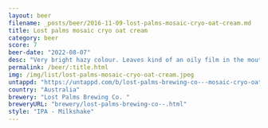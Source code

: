```yaml
---
layout: beer
filename: _posts/beer/2016-11-09-lost-palms-mosaic-cryo-oat-cream.md
title: Lost palms mosaic cryo oat cream
category: beer
score: 7
beer-date: "2022-08-07"
desc: "Very bright hazy colour. Leaves kind of an oily film in the mouth. Not that much going on"
permalink: /beer/:title.html
img: /img/list/lost-palms-mosaic-cryo-oat-cream.jpeg
untappd: "https://untappd.com/b/lost-palms-brewing-co---mosaic-cryo-oat-cream-ipa/4589928"
country: "Australia"
brewery: "Lost Palms Brewing Co. "
breweryURL: "brewery/lost-palms-brewing-co--.html"
style: "IPA - Milkshake"
---
```

